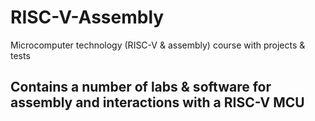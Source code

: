 # RISC-V-Assembly
Microcomputer technology (RISC-V &amp; assembly) course with projects &amp; tests

## Contains a number of labs &amp; software for assembly and interactions with a RISC-V MCU
